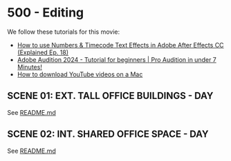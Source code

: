 # 500 - Editing

We follow these tutorials for this movie:

- [How to use Numbers & Timecode Text Effects in Adobe After Effects CC (Explained Ep. 18)](https://www.youtube.com/watch?v=ii-SAyio1_w)
- [Adobe Audition 2024 - Tutorial for beginners | Pro Audition in under 7 Minutes!](https://www.youtube.com/watch?v=sFLe87ix2_s)
- [How to download YouTube videos on a Mac](https://www.macworld.com/article/673601/how-to-download-youtube-videos-on-a-mac.html)

## SCENE 01: EXT. TALL OFFICE BUILDINGS - DAY

See [README.md](./100/README.md)

## SCENE 02: INT. SHARED OFFICE SPACE - DAY

See [README.md](./200/README.md)